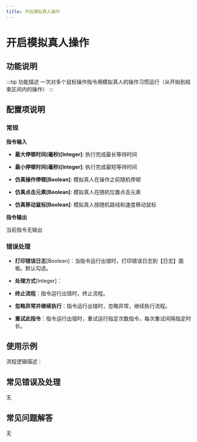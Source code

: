 ```yaml
---
title: 开启模拟真人操作
---
```


# 开启模拟真人操作

## 功能说明

:::tip 功能描述
一次对多个鼠标操作指令用模拟真人的操作习惯运行（从开始到结束区间内的操作）
:::

## 配置项说明

### 常规

**指令输入**

- **最大停顿时间(毫秒)[Integer]**: 执行完成最长等待时间

- **最小停顿时间(毫秒)[Integer]**: 执行完成最短等待时间

- **仿真操作停顿[Boolean]**: 模拟真人在操作之前随机停顿

- **仿真点击元素[Boolean]**: 模拟真人在随机位置点击元素

- **仿真移动鼠标[Boolean]**: 模拟真人按随机路线和速度移动鼠标


**指令输出**

当前指令无输出

### 错误处理

- **打印错误日志**[Boolean]：当指令运行出错时，打印错误日志到【日志】面板。默认勾选。

- **处理方式**[Integer]：

 - **终止流程**：指令运行出错时，终止流程。

 - **忽略异常并继续执行**：指令运行出错时，忽略异常，继续执行流程。

 - **重试此指令**：指令运行出错时，重试运行指定次数指令，每次重试间隔指定时长。

## 使用示例

流程逻辑描述：

## 常见错误及处理

无

## 常见问题解答

无


